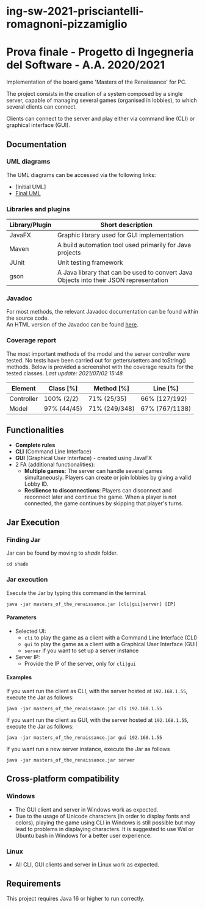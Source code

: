 # ing-sw-2021-prisciantelli-romagnoni-pizzamiglio

# Prova finale - Progetto di Ingegneria del Software - A.A. 2020/2021

Implementation of the board game 'Masters of the Renaissance' for PC.

The project consists in the creation of a system composed by a single server, capable of managing several games (organised in lobbies), to which several clients can connect.

Clients can connect to the server and play either via command line (CLI) or graphical interface (GUI).

## Documentation

### UML diagrams

The UML diagrams can be accessed via the following links:

- [Initial UML]
- [Final UML](https://github.com/priscia99/ing-sw-2021-prisciantelli-romagnoni-pizzamiglio/tree/master/resources/uml/final/)

### Libraries and plugins

| Library/Plugin  | Short description |
| ------------- | ------------- |
| JavaFX  | Graphic library used for GUI implementation |
| Maven  |  A build automation tool used primarily for Java projects |
| JUnit  | Unit testing framework |
| gson | A Java library that can be used to convert Java Objects into their JSON representation |

### Javadoc

For most methods, the relevant Javadoc documentation can be found within the source code.<br/>
An HTML version of the Javadoc can be found [here](https://github.com/priscia99/ing-sw-2021-prisciantelli-romagnoni-pizzamiglio/blob/master/resources/javadoc/).

### Coverage report

The most important methods of the model and the server controller were tested. 
No tests have been carried out for getters/setters and toString() methods.
Below is provided a screenshot with the coverage results for the tested classes.
*Last update: 2021/07/02 15:48*

| Element  | Class [%] | Method [%] | Line [%] |
| ------------- | ------------- | ------------- | ------------- |
| Controller  | 100% (2/2) | 71% (25/35) | 66% (127/192) |
| Model  | 97%  (44/45) | 71% (249/348) | 67% (767/1138) |

## Functionalities

- **Complete rules**
- **CLI** (Command Line Interface)
- **GUI** (Graphical User Interface) - created using JavaFX
- 2 FA (additional functionalities):
  - **Multiple games**: 
    The server can handle several games simultaneously. Players can create or join lobbies by giving a valid Lobby ID.
  - **Resilience to disconnections**: Players can disconnect and reconnect later and continue the game. When a player is not connected, the game continues by skipping that player's turns.

## Jar Execution

### Finding Jar

Jar can be found by moving to *shade* folder.

```
cd shade
```

### Jar execution

Execute the Jar by typing this command in the terminal.

```
java -jar masters_of_the_renaissance.jar [cli|gui|server] [IP]
```

#### Parameters
- Selected UI:
    - ```cli``` to play the game as a client with a Command Line Interface (CLI)
    - ```gui``` to play the game as a client with a Graphical User Interface (GUI)
    - ```server``` if you want to set up a server instance
- Server IP:
    - Provide the IP of the server, only for ```cli|gui```

#### Examples

If you want run the client as CLI, with the server hosted at ```192.168.1.55```, execute the Jar as follows:

```java -jar masters_of_the_renaissance.jar cli 192.168.1.55```

If you want run the client as GUI, with the server hosted at ```192.168.1.55```, execute the Jar as follows:

```java -jar masters_of_the_renaissance.jar gui 192.168.1.55```

If you want run a new server instance, execute the Jar as follows

```java -jar masters_of_the_renaissance.jar server```
    
## Cross-platform compatibility

### Windows

- The GUI client and server in Windows work as expected.
- Due to the usage of Unicode characters (in order to display fonts and colors), playing the game using CLI in Windows is still possible but may lead to problems in displaying characters.
  It is suggested to use Wsl or Ubuntu bash in Windows for a better user experience.
  
### Linux

- All CLI, GUI clients and server in Linux work as expected.

## Requirements

This project requires Java 16 or higher to run correctly.

    
